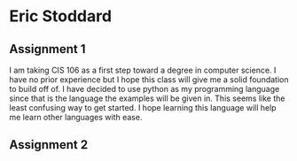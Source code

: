 # Eric Stoddard

## Assignment 1 

I am taking CIS 106 as a first step toward a degree in computer science. I have no prior experience but I hope this class will give me a solid foundation to build off of. I have decided to use python as my programming language since that is the language the examples will be given in. This seems like the least confusing way to get started. I hope learning this language will help me learn other languages with ease. 

## Assignment 2

